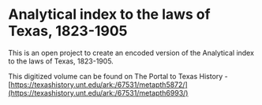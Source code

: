 # Analytical index to the laws of Texas, 1823-1905

This is an open project to create an encoded version of the Analytical index to the laws of Texas, 1823-1905. 

This digitized volume can be found on The Portal to Texas History -  [https://texashistory.unt.edu/ark:/67531/metapth5872/](https://texashistory.unt.edu/ark:/67531/metapth6993/)
